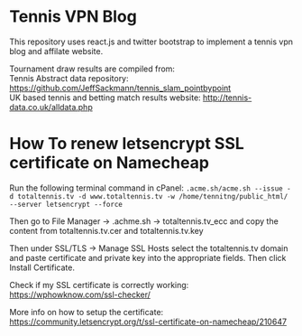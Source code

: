 # Tennis VPN Blog

This repository uses react.js and twitter bootstrap to implement a tennis vpn blog and affilate website.

Tournament draw results are compiled from: <br>
Tennis Abstract data repository: https://github.com/JeffSackmann/tennis_slam_pointbypoint <br>
UK based tennis and betting match results website: http://tennis-data.co.uk/alldata.php

# How To renew letsencrypt SSL certificate on Namecheap

Run the following terminal command in cPanel:
`.acme.sh/acme.sh --issue -d totaltennis.tv -d www.totaltennis.tv -w /home/tennitng/public_html/ --server letsencrypt --force`

Then go to File Manager -> .achme.sh -> totaltennis.tv_ecc and copy the content from totaltennis.tv.cer and totaltennis.tv.key

Then under SSL/TLS -> Manage SSL Hosts select the totaltennis.tv domain and paste certificate and private key into the appropriate fields. Then click Install Certificate.

Check if my SSL certificate is correctly working:
https://wphowknow.com/ssl-checker/

More info on how to setup the certificate:
https://community.letsencrypt.org/t/ssl-certificate-on-namecheap/210647
